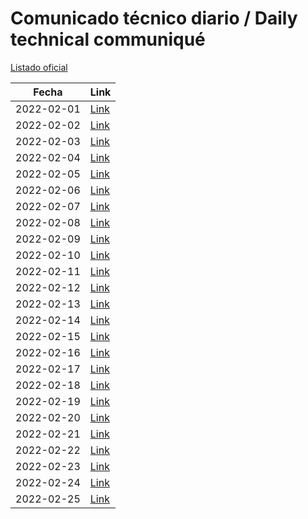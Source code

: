 # Comunicado técnico diario / Daily technical communiqué

[Listado oficial](https://www.gob.mx/salud/documentos/coronavirus-covid19-comunicados-tecnicos-diarios-febrero-2022)

| Fecha               | Link        |
| ------------------- | ----------  |
| 2022-02-01 | [Link](https://www.gob.mx/salud/prensa/comunicado-tecnico-diario-covid-19-293717) |
| 2022-02-02 | [Link](https://www.gob.mx/salud/prensa/comunicado-tecnico-diario-covid-19-293742) |
| 2022-02-03 | [Link](https://www.gob.mx/salud/prensa/comunicado-tecnico-diario-covid-19-293969) |
| 2022-02-04 | [Link](https://www.gob.mx/salud/prensa/comunicado-tecnico-diario-covid-19-294058) |
| 2022-02-05 | [Link](https://www.gob.mx/salud/prensa/comunicado-tecnico-diario-covid-19-294092) |
| 2022-02-06 | [Link](https://www.gob.mx/salud/prensa/comunicado-tecnico-diario-covid-19-294118) |
| 2022-02-07 | [Link](https://www.gob.mx/salud/prensa/comunicado-tecnico-diario-covid-19-294155) |
| 2022-02-08 | [Link](https://www.gob.mx/salud/prensa/comunicado-tecnico-diario-covid-19-294158) |
| 2022-02-09 | [Link](https://www.gob.mx/salud/prensa/comunicado-tecnico-diario-covid-19-294349) |
| 2022-02-10 | [Link](https://www.gob.mx/salud/prensa/comunicado-tecnico-diario-covid-19-294419) |
| 2022-02-11 | [Link](https://www.gob.mx/salud/prensa/comunicado-tecnico-diario-covid-19-294490) |
| 2022-02-12 | [Link](https://www.gob.mx/salud/prensa/comunicado-tecnico-diario-covid-19-294533) |
| 2022-02-13 | [Link](https://www.gob.mx/salud/prensa/comunicado-tecnico-diario-covid-19-294534) |
| 2022-02-14 | [Link](https://www.gob.mx/salud/prensa/comunicado-tecnico-diario-covid-19-294536) |
| 2022-02-15 | [Link](https://www.gob.mx/salud/prensa/comunicado-tecnico-diario-covid-19-294535) |
| 2022-02-16 | [Link](https://www.gob.mx/salud/prensa/comunicado-tecnico-diario-covid-19-294537) |
| 2022-02-17 | [Link](https://www.gob.mx/salud/prensa/comunicado-tecnico-diario-covid-19-294538) |
| 2022-02-18 | [Link](https://www.gob.mx/salud/prensa/comunicado-tecnico-diario-covid-19-294539) |
| 2022-02-19 | [Link](https://www.gob.mx/salud/prensa/comunicado-tecnico-diario-covid-19-294540) |
| 2022-02-20 | [Link](https://www.gob.mx/salud/prensa/comunicado-tecnico-diario-covid-19-294542) |
| 2022-02-21 | [Link](https://www.gob.mx/salud/prensa/comunicado-tecnico-diario-covid-19-295040) |
| 2022-02-22 | [Link](https://www.gob.mx/salud/prensa/comunicado-tecnico-diario-covid-19-295041) |
| 2022-02-23 | [Link](https://www.gob.mx/salud/prensa/comunicado-tecnico-diario-covid-19-295042) |
| 2022-02-24 | [Link](https://www.gob.mx/salud/prensa/comunicado-tecnico-diario-covid-19-295043) |
| 2022-02-25 | [Link](https://www.gob.mx/salud/prensa/comunicado-tecnico-diario-covid-19-295045) |

